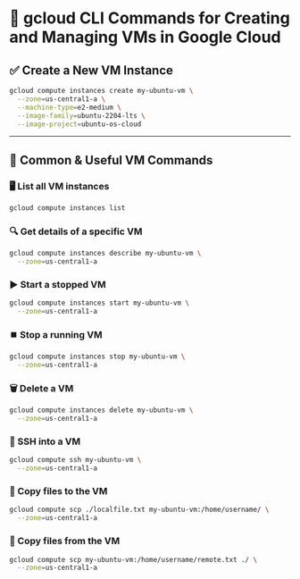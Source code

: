 # 📘 gcloud CLI Commands for Creating and Managing VMs in Google Cloud

## ✅ Create a New VM Instance

```bash
gcloud compute instances create my-ubuntu-vm \
  --zone=us-central1-a \
  --machine-type=e2-medium \
  --image-family=ubuntu-2204-lts \
  --image-project=ubuntu-os-cloud
```

---

## 🔁 Common & Useful VM Commands

### 🖥️ List all VM instances

```bash
gcloud compute instances list
```

### 🔍 Get details of a specific VM

```bash
gcloud compute instances describe my-ubuntu-vm \
  --zone=us-central1-a
```

### ▶️ Start a stopped VM

```bash
gcloud compute instances start my-ubuntu-vm \
  --zone=us-central1-a
```

### ⏹️ Stop a running VM

```bash
gcloud compute instances stop my-ubuntu-vm \
  --zone=us-central1-a
```

### 🗑️ Delete a VM

```bash
gcloud compute instances delete my-ubuntu-vm \
  --zone=us-central1-a
```

### 🔐 SSH into a VM

```bash
gcloud compute ssh my-ubuntu-vm \
  --zone=us-central1-a
```

### 📁 Copy files to the VM

```bash
gcloud compute scp ./localfile.txt my-ubuntu-vm:/home/username/ \
  --zone=us-central1-a
```

### 📁 Copy files from the VM

```bash
gcloud compute scp my-ubuntu-vm:/home/username/remote.txt ./ \
  --zone=us-central1-a
```


